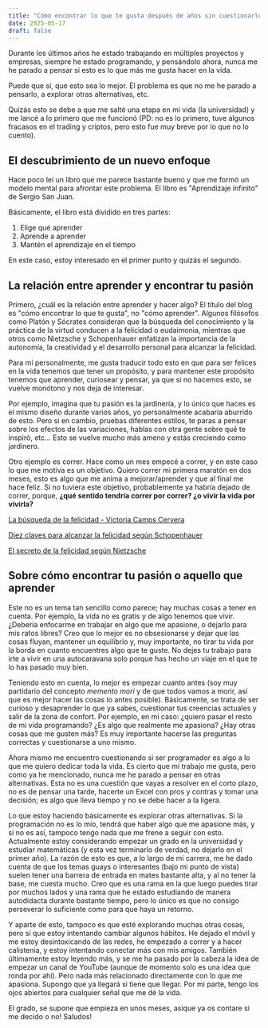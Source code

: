 ```yaml
---
title: "Cómo encontrar lo que te gusta después de años sin cuestionarlo"
date: 2025-05-17
draft: false
---
```


Durante los últimos años he estado trabajando en múltiples proyectos y empresas, siempre he estado programando, y pensándolo ahora, nunca me he parado a pensar si esto es lo que más me gusta hacer en la vida.

Puede que sí, que esto sea lo mejor. El problema es que no me he parado a pensarlo, a explorar otras alternativas, etc.

Quizás esto se debe a que me salté una etapa en mi vida (la universidad) y me lancé a lo primero que me funcionó (PD: no es lo primero, tuve algunos fracasos en el trading y criptos, pero esto fue muy breve por lo que no lo cuento).

## El descubrimiento de un nuevo enfoque

Hace poco leí un libro que me parece bastante bueno y que me formó un modelo mental para afrontar este problema. El libro es "Aprendizaje infinito" de Sergio San Juan.

Básicamente, el libro está dividido en tres partes:

1. Elige qué aprender
2. Aprende a aprender
3. Mantén el aprendizaje en el tiempo

En este caso, estoy interesado en el primer punto y quizás el segundo.

## La relación entre aprender y encontrar tu pasión

Primero, ¿cuál es la relación entre aprender y hacer algo? El título del blog es "cómo encontrar lo que te gusta", no "cómo aprender". 
Algunos filósofos como Platón y Sócrates consideran que la búsqueda del conocimiento y la práctica de la virtud conducen a la felicidad o eudaimonia,
mientras que otros como Nietzsche y Schopenhauer enfatizan la importancia de la autonomía, la creatividad y el desarrollo personal para alcanzar la felicidad.

Para mí personalmente, me gusta traducir todo esto en que para ser felices en la vida tenemos que tener un propósito, y para mantener este propósito tenemos que aprender, curiosear y pensar, 
ya que si no hacemos esto, se vuelve monótono y nos deja de interesar. 

Por ejemplo, imagina que tu pasión es la jardinería, y lo único que haces es el mismo diseño durante varios años, yo personalmente acabaría aburrido de esto. Pero si en cambio, pruebas diferentes 
estilos, te paras a pensar sobre los efectos de las variaciones, hablas con otra gente sobre qué te inspiró, etc... Esto se vuelve mucho más ameno y estás creciendo como jardinero. 

Otro ejemplo es correr. Hace como un mes empecé a correr, y en este caso lo que me motiva es un objetivo. Quiero correr mi primera maratón en dos meses, esto es algo que me anima a mejorar/aprender
y que al final me hace feliz. Si no tuviera este objetivo, probablemente ya habría dejado de correr, porque, **¿qué sentido tendría correr por correr? ¿o vivir la vida por vivirla?**

[La búsqueda de la felicidad - Victoria Camps Cervera](https://www.unedcalatayud.es/content/files/2023/11/La-b-squeda-de-la-felicidad--de-Victoria-Camps-Cervera.pdf)

[Diez claves para alcanzar la felicidad según Schopenhauer](https://ethic.es/diez-claves-para-alcanzar-la-felicidad-segun-schopenhauer)

[El secreto de la felicidad según Nietzsche](https://impulso06.com/el-secreto-de-la-felicidad-segun-nietzsche/)

## Sobre cómo encontrar tu pasión o aquello que aprender

Este no es un tema tan sencillo como parece; hay muchas cosas a tener en cuenta. Por ejemplo, la vida no es gratis y de algo tenemos que vivir. ¿Debería enfocarme en trabajar en algo que me apasione, o dejarlo para mis ratos libres? Creo que lo mejor es no obsesionarse y dejar que las cosas fluyan, mantener un equilibrio y, muy importante, no tirar tu vida por la borda en cuanto encuentres algo que te guste. No dejes tu trabajo para irte a vivir en una autocaravana solo porque has hecho un viaje en el que te lo has pasado muy bien.

Teniendo esto en cuenta, lo mejor es empezar cuanto antes (soy muy partidario del concepto *memento mori* y de que todos vamos a morir, así que es mejor hacer las cosas lo antes posible). Básicamente, se trata de ser curioso y desaprender lo que ya sabes, cuestionar tus creencias actuales y salir de la zona de confort. Por ejemplo, en mi caso: ¿quiero pasar el resto de mi vida programando? ¿Es algo que realmente me apasiona? ¿Hay otras cosas que me gusten más? Es muy importante hacerse las preguntas correctas y cuestionarse a uno mismo.

Ahora mismo me encuentro cuestionando si ser programador es algo a lo que me quiero dedicar toda la vida. Es cierto que mi trabajo me gusta, pero como ya he mencionado, nunca me he parado a pensar en otras alternativas. Esta no es una cuestión que vayas a resolver en el corto plazo, no es de pensar una tarde, hacerte un Excel con pros y contras y tomar una decisión; es algo que lleva tiempo y no se debe hacer a la ligera.

Lo que estoy haciendo básicamente es explorar otras alternativas. Si la programación no es lo mío, tendrá que haber algo que me apasione más, y si no es así, tampoco tengo nada que me frene a seguir con esto. Actualmente estoy considerando empezar un grado en la universidad y estudiar matemáticas (y esta vez terminarlo de verdad, no dejarlo en el primer año). La razón de esto es que, a lo largo de mi carrera, me he dado cuenta de que los temas guays o interesantes (bajo mi punto de vista) suelen tener una barrera de entrada en mates bastante alta, y al no tener la base, me cuesta mucho. Creo que es una rama en la que luego puedes tirar por muchos lados y una rama que he estado estudiando de manera autodidacta durante bastante tiempo, pero lo único es que no consigo perseverar lo suficiente como para que haya un retorno.

Y aparte de esto, tampoco es que esté explorando muchas otras cosas, pero sí que estoy intentando cambiar algunos hábitos. He dejado el móvil y me estoy desintoxicando de las redes, he empezado a correr y a hacer calistenia, y estoy intentando conectar más con mis amigos. También últimamente estoy leyendo más, y se me ha pasado por la cabeza la idea de empezar un canal de YouTube (aunque de momento solo es una idea que ronda por ahí). Pero nada más relacionado directamente con lo que me apasiona. Supongo que ya llegará si tiene que llegar. Por mi parte, tengo los ojos abiertos para cualquier señal que me dé la vida.


El grado, se supone que empieza en unos meses, asique ya os contare si me decido o no! 
Saludos!